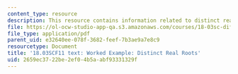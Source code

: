 ```yaml
---
content_type: resource
description: This resource contains information related to distinct real roots.
file: https://ol-ocw-studio-app-qa.s3.amazonaws.com/courses/18-03sc-differential-equations-fall-2011/2659ec3722be2ef04b5aabf93331329f_MIT18_03SCF11_s33_5text.pdf
file_type: application/pdf
parent_uid: e32640ee-078f-3682-feef-7b3ae9a7e8c9
resourcetype: Document
title: '18.03SCF11 text: Worked Example: Distinct Real Roots'
uid: 2659ec37-22be-2ef0-4b5a-abf93331329f
---
```

